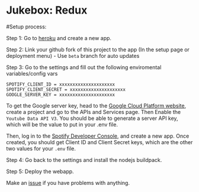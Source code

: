 # Jukebox: Redux

#Setup process:

Step 1: Go to [heroku](https://dashboard.heroku.com/apps) and create a new app.

Step 2: Link your github fork of this project to the app (In the setup page or deployment menu) - Use `beta` branch for auto updates

Step 3: Go to the settings and fill out the following enviromental variables/config vars

```
SPOTIFY_CLIENT_ID = xxxxxxxxxxxxxxxxxxxxx
SPOTIFY_CLIENT_SECRET = xxxxxxxxxxxxxxxxxxxxx
GOOGLE_SERVER_KEY = xxxxxxxxxxxxxxxxxxxxx
```
To get the Google server key, head to the [Google Cloud Platform website](https://console.cloud.google.com/), create a project and go to the APIs and Services page. Then Enable the `Youtube Data API V3`. You should be able to generate a server API key, which will be the value to put in your .env file.

Then, log in to the [Spotify Developer Console](https://developer.spotify.com/dashboard), and create a new app. Once created, you should get Client ID and Client Secret keys, which are the other two values for your `.env` file.

Step 4: Go back to the settings and install the nodejs buildpack.

Step 5: Deploy the webapp.

Make an [issue](https://github.com/alexwohlbruck/jukebox/issues) if you have problems with anything.
